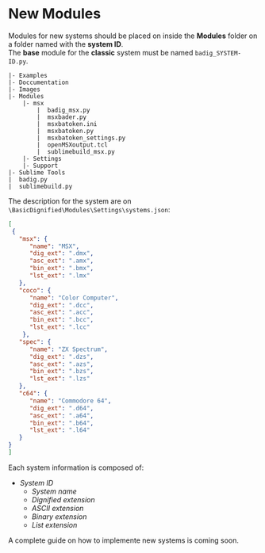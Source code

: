 # New Modules    Modules for new systems should be placed on inside the **Modules** folder on a folder named with the **system ID**.  The **base** module for the **classic** system must be named `badig_SYSTEM-ID.py`.    ```  |- Examples  |- Doccumentation  |- Images  |- Modules      |- msx          |  badig_msx.py          |  msxbader.py          |  msxbatoken.ini          |  msxbatoken.py          |  msxbatoken_settings.py          |  openMSXoutput.tcl          |  sublimebuild_msx.py      |- Settings      |- Support  |- Sublime Tools  |  badig.py  |  sublimebuild.py  ```    The description for the system are on `\BasicDignified\Modules\Settings\systems.json`:  ```json  [   {     "msx": {        "name": "MSX",        "dig_ext": ".dmx",        "asc_ext": ".amx",        "bin_ext": ".bmx",        "lst_ext": ".lmx"     },     "coco": {        "name": "Color Computer",        "dig_ext": ".dcc",        "asc_ext": ".acc",        "bin_ext": ".bcc",        "lst_ext": ".lcc"      },     "spec": {        "name": "ZX Spectrum",        "dig_ext": ".dzs",        "asc_ext": ".azs",        "bin_ext": ".bzs",        "lst_ext": ".lzs"     },     "c64": {        "name": "Commodore 64",        "dig_ext": ".d64",        "asc_ext": ".a64",        "bin_ext": ".b64",        "lst_ext": ".l64"     }  }  ]  ```  Each system information is composed of:  - *System ID*    - *System name*    - *Dignified extension*    - *ASCII extension*    - *Binary extension*    - *List extension*    A complete guide on how to implemente new systems is coming soon.  
